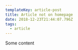 ```yaml
---
templateKey: article-post
title: Article not on homepage
date: 2018-12-23T21:44:07.796Z
tags:
  - article
---
```

Some content

